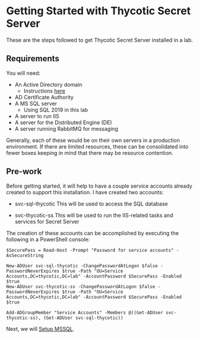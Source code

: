 # Getting Started with Thycotic Secret Server
These are the steps followed to get Thycotic Secret Server installed in a lab. 

## Requirements
You will need:

* An Active Directory domain
  * Instructions [here](general/getting_started.md)
* AD Certificate Authority
* A MS SQL server
  * Using SQL 2019 in this lab
* A server to run IIS
* A server for the Distributed Engine (DE)
* A server running RabbitMQ for messaging

Generally, each of these would be on their own servers in a production environment. If there are limited resources, these can be consolidated into fewer boxes keeping in mind that there may be resource contention.

## Pre-work
Before getting started, it will help to have a couple service accounts already created to support this installation. I have created two accounts:

* svc-sql-thycotic
  This will be used to access the SQL database

* svc-thycotic-ss
  This will be used to run the IIS-related tasks and services for Secret Server
  
The creation of these accounts can be accomplished by executing the following in a PowerShell console:
```
$SecurePass = Read-Host -Prompt "Password for service accounts" -AsSecureString

New-ADUser svc-sql-thycotic -ChangePasswordAtLogon $false -PasswordNeverExpires $true -Path "OU=Service Accounts,DC=thycotic,DC=lab" -AccountPassword $SecurePass -Enabled $true
New-ADUser svc-thycotic-ss -ChangePasswordAtLogon $false -PasswordNeverExpires $true -Path "OU=Service Accounts,DC=thycotic,DC=lab" -AccountPassword $SecurePass -Enabled $true

Add-ADGroupMember "Service Accounts" -Members @((Get-ADUser svc-thycotic-ss), (Get-ADUser svc-sql-thycotic))
```

Next, we will [Setup MSSQL](setup_mssql.md).
